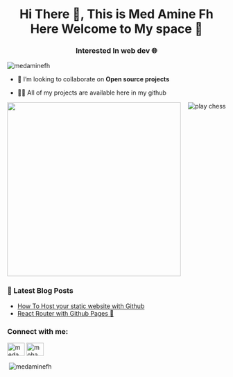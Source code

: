 <h1 align="center">Hi There 👋, This is Med Amine Fh Here
Welcome to My space 🌌</h1>
<h3 align="center">Interested In web dev 🌐</h3>

<p align="left"> <img src="https://komarev.com/ghpvc/?username=medaminefh&label=Profile%20views&color=0e75b6&style=flat" alt="medaminefh" /> </p>

- 👯 I’m looking to collaborate on **Open source projects**

- 👨‍💻 All of my projects are available here in my github

<img align="right" src="https://user-images.githubusercontent.com/37845480/133883013-e4e71a24-bba5-417d-85ee-691a9cadb754.gif" alt="play chess" />

<img style="width:400px;" align="center" src="https://user-images.githubusercontent.com/37845480/133883263-fa8021f8-b0f9-4f00-bb31-25798ab361f4.jpeg" />

### 📕 Latest Blog Posts

<!-- BLOG-POST-LIST:START -->
- [How To Host your static website with Github](https://dev.to/medaminefh/how-to-host-your-static-website-with-github-85i)
- [React Router with Github Pages 💎](https://dev.to/medaminefh/react-router-with-github-pages-40gj)
<!-- BLOG-POST-LIST:END -->

<h3 align="left">Connect with me:</h3>
<p align="left">
<a href="https://twitter.com/medaminefh" target="blank"><img align="center" src="https://raw.githubusercontent.com/rahuldkjain/github-profile-readme-generator/master/src/images/icons/Social/twitter.svg" alt="medaminefh" height="30" width="40" /></a>
<a href="https://linkedin.com/in/mohamed-amine-fhal" target="blank"><img align="center" src="https://raw.githubusercontent.com/rahuldkjain/github-profile-readme-generator/master/src/images/icons/Social/linked-in-alt.svg" alt="mohamed-amine-fhal" height="30" width="40" /></a>
</p>

<p>&nbsp;<img align="center" src="https://github-readme-stats.vercel.app/api?username=medaminefh&show_icons=true&locale=en&theme=cobalt" alt="medaminefh" /></p>
